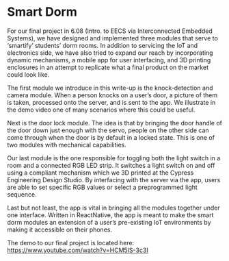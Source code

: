 # Smart Dorm

For our final project in 6.08 (Intro. to EECS via Interconnected Embedded Systems), we have designed and implemented three modules that serve to ‘smartify’ students’ dorm rooms. In addition to servicing the IoT and electronics side, we have also tried to expand our reach by incorporating dynamic mechanisms, a mobile app for user interfacing, and 3D printing enclosures in an attempt to replicate what a final product on the market could look like.

The first module we introduce in this write-up is the knock-detection and camera module. When a person knocks on a user’s door, a picture of them is taken, processed onto the server, and is sent to the app. We illustrate in the demo video one of many scenarios where this could be useful.

Next is the door lock module. The idea is that by bringing the door handle of the door down just enough with the servo, people on the other side can come through when the door is by default in a locked state. This is one of two modules with mechanical capabilities.

Our last module is the one responsible for toggling both the light switch in a room and a connected RGB LED strip. It switches a light switch on and off using a compliant mechanism which we 3D printed at the Cypress Engineering Design Studio. By interfacing with the server via the app, users are able to set specific RGB values or select a preprogrammed light sequence. 

Last but not least, the app is vital in bringing all the modules together under one interface. Written in ReactNative, the app is meant to make the smart dorm modules an extension of a user’s pre-existing IoT environments by making it accessible on their phones.

The demo to our final project is located here: https://www.youtube.com/watch?v=HCM5IS-3c3I
